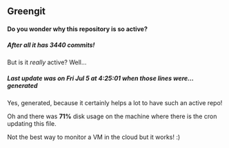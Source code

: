 ## Greengit

#### Do you wonder why this repository is so active?

##### After all it has 3440 commits!

But is it *really* active? Well...

##### Last update was on Fri Jul 5 at 4:25:01 when those lines were... generated

Yes, generated, because it certainly helps a lot to have such an active repo!

Oh and there was **71%** disk usage on the machine
where there is the cron updating this file.

Not the best way to monitor a VM in the cloud but it works! :)
